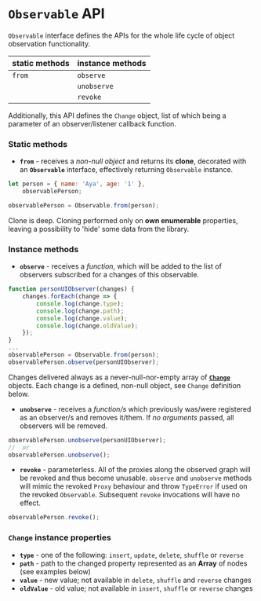 # `Observable` API

`Observable` interface defines the APIs for the whole life cycle of object observation functionality.

| static methods | instance methods |
|----------------|------------------|
| `from`         | `observe`        |
|                | `unobserve`      |
|                | `revoke`         |

Additionally, this API defines the `Change` object, list of which being a parameter of an observer/listener callback function.

### Static methods

- __`from`__ - receives a _non-null object_ and returns its __clone__, decorated with an __`Observable`__ interface, effectively returning `Observable` instance.
```javascript
let person = { name: 'Aya', age: '1' },
    observablePerson;

observablePerson = Observable.from(person);
```
Clone is deep. Cloning performed only on __own enumerable__ properties, leaving a possibility to 'hide' some data from the library.

### Instance methods

- __`observe`__ - receives a _function_, which will be added to the list of observers subscribed for a changes of this observable.
```javascript
function personUIObserver(changes) {
    changes.forEach(change => {
        console.log(change.type);
        console.log(change.path);
        console.log(change.value);
        console.log(change.oldValue);
    });
}
...
observablePerson = Observable.from(person);
observablePerson.observe(personUIObserver);
```
Changes delivered always as a never-null-nor-empty array of [__`Change`__](#change-instance-properties) objects.
Each change is a defined, non-null object, see `Change` definition below.

- __`unobserve`__ - receives a _function/s_ which previously was/were registered as an observer/s and removes it/them. If _no arguments_ passed, all observers will be removed.
```javascript
observablePerson.unobserve(personUIObserver);
//  or
observablePerson.unobserve();
```

- __`revoke`__ - parameterless. All of the proxies along the observed graph will be revoked and thus become unusable. `observe` and `unobserve` methods will mimic the revoked `Proxy` behaviour and throw `TypeError` if used on the revoked `Observable`. Subsequent `revoke` invocations will have no effect.
```javascript
observablePerson.revoke();
```

### `Change` instance properties

- __`type`__ - one of the following: `insert`, `update`, `delete`, `shuffle` or `reverse`
- __`path`__ - path to the changed property represented as an __Array__ of nodes (see examples below)
- __`value`__ - new value; not available in `delete`, `shuffle` and `reverse` changes
- __`oldValue`__ - old value; not available in `insert`, `shuffle` or `reverse` changes
